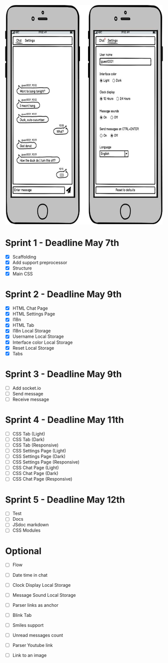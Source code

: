 <img src="./layout.jpg" alt="layout" height="700">

# Sprint 1 - Deadline May 7th
- [X] Scaffolding
- [X] Add support preprocessor
- [X] Structure
- [X] Main CSS

# Sprint 2 - Deadline May 9th
- [X] HTML Chat Page
- [X] HTML Settings Page
- [X] I18n
- [X] HTML Tab
- [X] I18n Local Storage
- [X] Username Local Storage
- [X] Interface color Local Storage
- [X] Reset Local Storage
- [X] Tabs

# Sprint 3 - Deadline May 9th
- [ ] Add socket.io
- [ ] Send message
- [ ] Receive message

# Sprint 4 - Deadline May 11th
- [ ] CSS Tab (Light)
- [ ] CSS Tab (Dark)
- [ ] CSS Tab (Responsive)
- [ ] CSS Settings Page (Light)
- [ ] CSS Settings Page (Dark)
- [ ] CSS Settings Page (Responsive)
- [ ] CSS Chat Page (Light)
- [ ] CSS Chat Page (Dark)
- [ ] CSS Chat Page (Responsive)

# Sprint 5 - Deadline May 12th
- [ ] Test
- [ ] Docs
- [ ] JSdoc markdown
- [ ] CSS Modules

# Optional
- [ ] Flow
- [ ] Date time in chat
- [ ] Clock Display Local Storage
- [ ] Message Sound Local Storage
- [ ] Parser links as anchor
- [ ] Blink Tab
- [ ] Smiles support
- [ ] Unread messages count
- [ ] Parser Youtube link
- [ ] Link to an image

